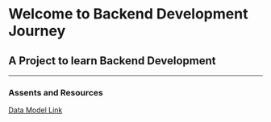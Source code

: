 # Welcome to Backend Development Journey

## A Project to learn Backend Development

---
### Assents and Resources

[Data Model Link](https://app.eraser.io/workspace/vpT2BkXfxcPgcH5jbRpb?origin=share)
